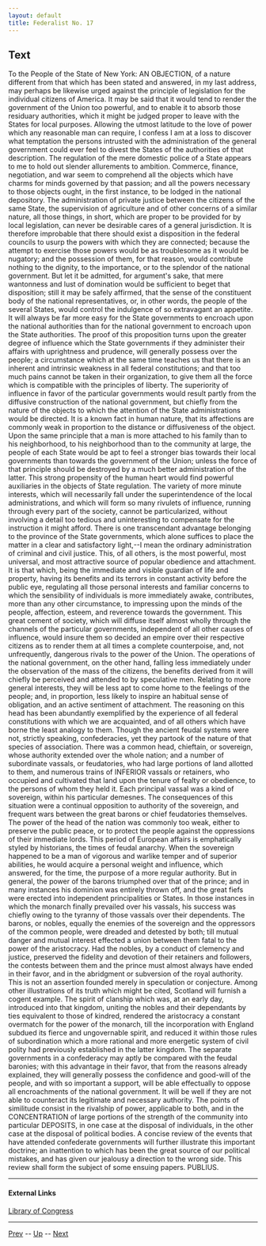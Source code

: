 ```yaml
---
layout: default
title: Federalist No. 17
---
```


## Text

To the People of the State of New York:
AN OBJECTION, of a nature different from that which has been stated and answered, in my last address, may perhaps be likewise urged against the principle of legislation for the individual citizens of America. It may be said that it would tend to render the government of the Union too powerful, and to enable it to absorb those residuary authorities, which it might be judged proper to leave with the States for local purposes. Allowing the utmost latitude to the love of power which any reasonable man can require, I confess I am at a loss to discover what temptation the persons intrusted with the administration of the general government could ever feel to divest the States of the authorities of that description. The regulation of the mere domestic police of a State appears to me to hold out slender allurements to ambition. Commerce, finance, negotiation, and war seem to comprehend all the objects which have charms for minds governed by that passion; and all the powers necessary to those objects ought, in the first instance, to be lodged in the national depository. The administration of private justice between the citizens of the same State, the supervision of agriculture and of other concerns of a similar nature, all those things, in short, which are proper to be provided for by local legislation, can never be desirable cares of a general jurisdiction. It is therefore improbable that there should exist a disposition in the federal councils to usurp the powers with which they are connected; because the attempt to exercise those powers would be as troublesome as it would be nugatory; and the possession of them, for that reason, would contribute nothing to the dignity, to the importance, or to the splendor of the national government.
But let it be admitted, for argument's sake, that mere wantonness and lust of domination would be sufficient to beget that disposition; still it may be safely affirmed, that the sense of the constituent body of the national representatives, or, in other words, the people of the several States, would control the indulgence of so extravagant an appetite. It will always be far more easy for the State governments to encroach upon the national authorities than for the national government to encroach upon the State authorities. The proof of this proposition turns upon the greater degree of influence which the State governments if they administer their affairs with uprightness and prudence, will generally possess over the people; a circumstance which at the same time teaches us that there is an inherent and intrinsic weakness in all federal constitutions; and that too much pains cannot be taken in their organization, to give them all the force which is compatible with the principles of liberty.
The superiority of influence in favor of the particular governments would result partly from the diffusive construction of the national government, but chiefly from the nature of the objects to which the attention of the State administrations would be directed.
It is a known fact in human nature, that its affections are commonly weak in proportion to the distance or diffusiveness of the object. Upon the same principle that a man is more attached to his family than to his neighborhood, to his neighborhood than to the community at large, the people of each State would be apt to feel a stronger bias towards their local governments than towards the government of the Union; unless the force of that principle should be destroyed by a much better administration of the latter.
This strong propensity of the human heart would find powerful auxiliaries in the objects of State regulation.
The variety of more minute interests, which will necessarily fall under the superintendence of the local administrations, and which will form so many rivulets of influence, running through every part of the society, cannot be particularized, without involving a detail too tedious and uninteresting to compensate for the instruction it might afford.
There is one transcendant advantage belonging to the province of the State governments, which alone suffices to place the matter in a clear and satisfactory light,--I mean the ordinary administration of criminal and civil justice. This, of all others, is the most powerful, most universal, and most attractive source of popular obedience and attachment. It is that which, being the immediate and visible guardian of life and property, having its benefits and its terrors in constant activity before the public eye, regulating all those personal interests and familiar concerns to which the sensibility of individuals is more immediately awake, contributes, more than any other circumstance, to impressing upon the minds of the people, affection, esteem, and reverence towards the government. This great cement of society, which will diffuse itself almost wholly through the channels of the particular governments, independent of all other causes of influence, would insure them so decided an empire over their respective citizens as to render them at all times a complete counterpoise, and, not unfrequently, dangerous rivals to the power of the Union.
The operations of the national government, on the other hand, falling less immediately under the observation of the mass of the citizens, the benefits derived from it will chiefly be perceived and attended to by speculative men. Relating to more general interests, they will be less apt to come home to the feelings of the people; and, in proportion, less likely to inspire an habitual sense of obligation, and an active sentiment of attachment.
The reasoning on this head has been abundantly exemplified by the experience of all federal constitutions with which we are acquainted, and of all others which have borne the least analogy to them.
Though the ancient feudal systems were not, strictly speaking, confederacies, yet they partook of the nature of that species of association. There was a common head, chieftain, or sovereign, whose authority extended over the whole nation; and a number of subordinate vassals, or feudatories, who had large portions of land allotted to them, and numerous trains of INFERIOR vassals or retainers, who occupied and cultivated that land upon the tenure of fealty or obedience, to the persons of whom they held it. Each principal vassal was a kind of sovereign, within his particular demesnes. The consequences of this situation were a continual opposition to authority of the sovereign, and frequent wars between the great barons or chief feudatories themselves. The power of the head of the nation was commonly too weak, either to preserve the public peace, or to protect the people against the oppressions of their immediate lords. This period of European affairs is emphatically styled by historians, the times of feudal anarchy.
When the sovereign happened to be a man of vigorous and warlike temper and of superior abilities, he would acquire a personal weight and influence, which answered, for the time, the purpose of a more regular authority. But in general, the power of the barons triumphed over that of the prince; and in many instances his dominion was entirely thrown off, and the great fiefs were erected into independent principalities or States. In those instances in which the monarch finally prevailed over his vassals, his success was chiefly owing to the tyranny of those vassals over their dependents. The barons, or nobles, equally the enemies of the sovereign and the oppressors of the common people, were dreaded and detested by both; till mutual danger and mutual interest effected a union between them fatal to the power of the aristocracy. Had the nobles, by a conduct of clemency and justice, preserved the fidelity and devotion of their retainers and followers, the contests between them and the prince must almost always have ended in their favor, and in the abridgment or subversion of the royal authority.
This is not an assertion founded merely in speculation or conjecture. Among other illustrations of its truth which might be cited, Scotland will furnish a cogent example. The spirit of clanship which was, at an early day, introduced into that kingdom, uniting the nobles and their dependants by ties equivalent to those of kindred, rendered the aristocracy a constant overmatch for the power of the monarch, till the incorporation with England subdued its fierce and ungovernable spirit, and reduced it within those rules of subordination which a more rational and more energetic system of civil polity had previously established in the latter kingdom.
The separate governments in a confederacy may aptly be compared with the feudal baronies; with this advantage in their favor, that from the reasons already explained, they will generally possess the confidence and good-will of the people, and with so important a support, will be able effectually to oppose all encroachments of the national government. It will be well if they are not able to counteract its legitimate and necessary authority. The points of similitude consist in the rivalship of power, applicable to both, and in the CONCENTRATION of large portions of the strength of the community into particular DEPOSITS, in one case at the disposal of individuals, in the other case at the disposal of political bodies.
A concise review of the events that have attended confederate governments will further illustrate this important doctrine; an inattention to which has been the great source of our political mistakes, and has given our jealousy a direction to the wrong side. This review shall form the subject of some ensuing papers.
PUBLIUS.

---
#### External Links
[Library of Congress]()

---

[Prev](16.md) -- [Up](README.md) -- [Next](18.md)
